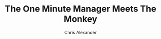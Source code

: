 ---
layout: episode
title: "The One Minute Manager Meets The Monkey"
slug: "4"
explicit: false
author: "Chris Alexander"
summary: "Learn about delegation from the One Minute Manager"
description: "The One Minute Manager crosses over with an analogy about monkeys being problems as a means to help you delegate."
has_image: false
duration: "1:44"
length: 3456101
book:
    title: "The One Minute Manager Meets The Monkey"
    author: "Blanchard, Burrows"
    link: "http://g.chris-alexander.co.uk?id=1274X516320&xs=1&url=https%3A%2F%2Fwww.amazon.co.uk%2FOne-Minute-Manager-Meets-Monkey%2Fdp%2F0007116985%2Fref%3Dsr_1_1%3Fcrid%3DOBBJ6VU4VUEP%26dchild%3D1%26keywords%3Done%2Bminute%2Bmanager%2Bmonkey%26qid%3D1593969957%26sprefix%3Done%2Bminute%2Bmanager%2Bmonkey%252Caps%252C138%26sr%3D8-1"
---